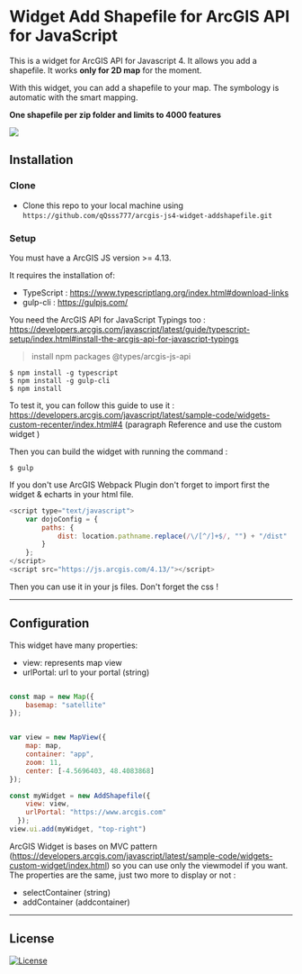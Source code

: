 # Widget Add Shapefile for ArcGIS API for JavaScript

This is a widget for ArcGIS API for Javascript 4. It allows you add a shapefile. It works **only for 2D map** for the moment.

With this widget, you can add a shapefile to your map. The symbology is automatic with the smart mapping.

**One shapefile per zip folder and limits to 4000 features**

![](shpfile.gif)

## Installation

### Clone

- Clone this repo to your local machine using `https://github.com/qQsss777/arcgis-js4-widget-addshapefile.git`

### Setup
You must have a ArcGIS JS version >= 4.13.

It requires the installation of:
- TypeScript : https://www.typescriptlang.org/index.html#download-links
- gulp-cli : https://gulpjs.com/

You need the ArcGIS API for JavaScript Typings too : https://developers.arcgis.com/javascript/latest/guide/typescript-setup/index.html#install-the-arcgis-api-for-javascript-typings

>  install npm packages @types/arcgis-js-api

```shell
$ npm install -g typescript
$ npm install -g gulp-cli
$ npm install
```

To test it, you can follow this guide to use it : https://developers.arcgis.com/javascript/latest/sample-code/widgets-custom-recenter/index.html#4 (paragraph Reference and use the custom widget )


Then you can build the widget with running the command :

```shell
$ gulp
```
If you don't use ArcGIS Webpack Plugin don't forget to import first the widget & echarts in your html file.

```javascript
<script type="text/javascript">
    var dojoConfig = {
        paths: {
            dist: location.pathname.replace(/\/[^/]+$/, "") + "/dist"
        }
    };
</script>
<script src="https://js.arcgis.com/4.13/"></script>
```

Then you can use it in your js files. Don't forget the css !

---

## Configuration

This widget have many properties:
- view: represents map view
- urlPortal: url to your portal (string)

```javascript

const map = new Map({
    basemap: "satellite"
});


var view = new MapView({
    map: map,
    container: "app",
    zoom: 11,
    center: [-4.5696403, 48.4083868]
});

const myWidget = new AddShapefile({
    view: view,
    urlPortal: "https://www.arcgis.com"
  });
view.ui.add(myWidget, "top-right")

```

ArcGIS Widget is bases on MVC pattern (https://developers.arcgis.com/javascript/latest/sample-code/widgets-custom-widget/index.html) so you can use only the viewmodel if you want. The properties are the same, just two more to display or not :
- selectContainer (string)
- addContainer (addcontainer)

---

## License

[![License](https://img.shields.io/badge/License-Apache%202.0-blue.svg)](https://opensource.org/licenses/Apache-2.0)



